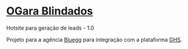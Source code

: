 # <a href="http://ogarablindados.net.br/">OGara Blindados</a>
<p>Hotsite para geração de leads - 1.0</p>
<P>Projeto para a agência <a href="http://bluegg.com.br">Bluegg</a> para integração com a plataforma <a href="https://gohotsale.com.br">GHS</a>.</p>
